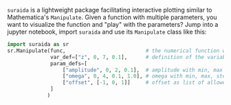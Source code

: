 `suraida` is a lightweight package facilitating
interactive plotting similar to Mathematica's `Manipulate`.
Given a function with multiple parameters, you want to
visualize the function and "play" with the parameters?
Jump into a jupyter notebook, import `suraida` and use
its `Manipulate` class like this:
```python
import suraida as sr
sr.Manipulate(func,                          # the numerical function we wish to plot and manipulate parameters via sliders
              var_def=["z", 0, 7, 0.1],      # definition of the variable against which to plot `func`, specifying min, max and step
              param_defs=[
                  ["amplitude", 0, 2, 0.1],  # amplitude with min, max and step, default initial value is midpoint between min and max
                  ["omega", 0, 4, 0.1, 1.0], # omega with min, max, step, ini
                  ["offset", [-1, 0, 1]]     # offset as list of allowed values
              ]
             )
```



